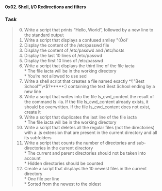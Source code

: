 #### 0x02. Shell, I/O Redirections and filters
### Task    
> 0. Write a script that prints “Hello, World”, followed by a new line to the standard output   
> 1. Write a script that displays a confused smiley "(Ôo)'   
> 2. Display the content of the /etc/passwd file   
> 3. Display the content of /etc/passwd and /etc/hosts  
> 4. Display the last 10 lines of /etc/passwd   
> 5. Display the first 10 lines of /etc/passwd   
> 6. Write a script that displays the third line of the file iacta   
	* The file iacta will be in the working directory   
	* You’re not allowed to use sed  
> 7. Write a shell script that creates a file named exactly \*\\'"Best School"\'\\*$\?\*\*\*\*\*:) containing the text Best School ending by a new line   
> 8. Write a script that writes into the file ls_cwd_content the result of the command ls -la. If the file ls_cwd_content already exists, it should be overwritten. If the file ls_cwd_content does not exist, create it  
> 9. Write a script that duplicates the last line of the file iacta   
	* The file iacta will be in the working directory    
> 10. Write a script that deletes all the regular files (not the directories) with a .js extension that are present in the current directory and all its subfolders  
> 11. Write a script that counts the number of directories and sub-directories in the current directory   
	* The current and parent directories should not be taken into account   
	* Hidden directories should be counted    
> 12. Create a script that displays the 10 newest files in the current directory   
	* One file per line   
	* Sorted from the newest to the oldest    
